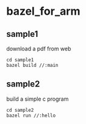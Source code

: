 # bazel_for_arm

## sample1

download a pdf from web

```
cd sample1
bazel build //:main

```

## sample2

build a simple c program

```
cd sample2
bazel run //:hello

```
